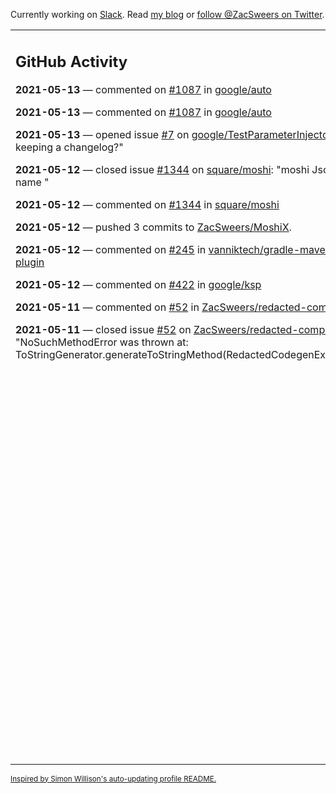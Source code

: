 Currently working on [Slack](https://slack.com/). Read [my blog](https://zacsweers.dev/) or [follow @ZacSweers on Twitter](https://twitter.com/ZacSweers).

<table><tr><td valign="top" width="60%">

## GitHub Activity
<!-- githubActivity starts -->
**2021-05-13** — commented on [#1087](https://github.com/google/auto/issues/1087#issuecomment-840719179) in [google/auto](https://api.github.com/repos/google/auto)

**2021-05-13** — commented on [#1087](https://github.com/google/auto/issues/1087#issuecomment-840648479) in [google/auto](https://api.github.com/repos/google/auto)

**2021-05-13** — opened issue [#7](https://api.github.com/repos/google/TestParameterInjector/issues/7) on [google/TestParameterInjector](https://api.github.com/repos/google/TestParameterInjector): "Consider keeping a changelog?"

**2021-05-12** — closed issue [#1344](https://api.github.com/repos/square/moshi/issues/1344) on [square/moshi](https://api.github.com/repos/square/moshi): "moshi Json Multiple name "

**2021-05-12** — commented on [#1344](https://github.com/square/moshi/issues/1344#issuecomment-840274232) in [square/moshi](https://api.github.com/repos/square/moshi)

**2021-05-12** — pushed 3 commits to [ZacSweers/MoshiX](https://api.github.com/repos/ZacSweers/MoshiX).

**2021-05-12** — commented on [#245](https://github.com/vanniktech/gradle-maven-publish-plugin/pull/245#issuecomment-840131329) in [vanniktech/gradle-maven-publish-plugin](https://api.github.com/repos/vanniktech/gradle-maven-publish-plugin)

**2021-05-12** — commented on [#422](https://github.com/google/ksp/pull/422#issuecomment-839772270) in [google/ksp](https://api.github.com/repos/google/ksp)

**2021-05-11** — commented on [#52](https://github.com/ZacSweers/redacted-compiler-plugin/issues/52#issuecomment-838669235) in [ZacSweers/redacted-compiler-plugin](https://api.github.com/repos/ZacSweers/redacted-compiler-plugin)

**2021-05-11** — closed issue [#52](https://api.github.com/repos/ZacSweers/redacted-compiler-plugin/issues/52) on [ZacSweers/redacted-compiler-plugin](https://api.github.com/repos/ZacSweers/redacted-compiler-plugin): "NoSuchMethodError was thrown at: ToStringGenerator.generateToStringMethod(RedactedCodegenExtension.kt:229)"
<!-- githubActivity ends -->
</td><td valign="top" width="40%">

## On My Blog
<!-- blog starts -->
**2021-02-02** — [Disposables Can Cause Memory Leaks](https://www.zacsweers.dev/disposables-can-cause-memory-leaks/)

**2021-01-29** — [Kapt's Hidden Test Costs](https://www.zacsweers.dev/kapts-hidden-test-costs/)

**2020-07-13** — [Time in UI Programming](https://www.zacsweers.dev/time-in-ui/)

**2020-07-08** — [Tick Tock: Desugaring and Timezones](https://www.zacsweers.dev/ticktock-desugaring-timezones/)

**2020-06-11** — [Kotlin Symbol Processing: Early Thoughts](https://www.zacsweers.dev/kotlin-symbol-processor-early-thoughts/)

**2020-05-01** — [Dagger Party Tricks: Extension Functions](https://www.zacsweers.dev/dagger-party-tricks-extension-functions/)

**2020-04-03** — [Making My WFH Life Bearable](https://www.zacsweers.dev/making-wfh-life-bearable/)

**2020-03-16** — [Android's Built-in ProGuard Rules: The Missing Guide](https://www.zacsweers.dev/android-proguard-rules/)

**2020-03-09** — [Stories from Josephine](https://www.zacsweers.dev/stories-from-josephine/)

**2020-02-05** — [It's Nothing](https://www.zacsweers.dev/its-nothing/)
<!-- blog ends -->
More on [zacsweers.dev](https://zacsweers.dev/)
</td></tr></table>

<sub><a href="https://simonwillison.net/2020/Jul/10/self-updating-profile-readme/">Inspired by Simon Willison's auto-updating profile README.</a></sub>